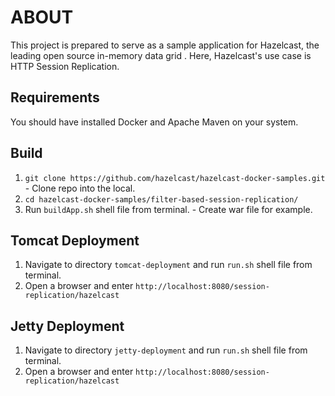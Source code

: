 <h1>ABOUT</h1>
This project is prepared to serve as a sample application for Hazelcast, the leading open source in-memory data grid . Here, Hazelcast's use case is HTTP Session Replication. 

<h2>Requirements</h2>
You should have installed Docker and Apache Maven on your system.

<h2>Build</h2>

1. `git clone https://github.com/hazelcast/hazelcast-docker-samples.git` - Clone repo into the local.
2. `cd hazelcast-docker-samples/filter-based-session-replication/`
3. Run `buildApp.sh` shell file from terminal. - Create war file for example.

<h2>Tomcat Deployment</h2>

1. Navigate to directory `tomcat-deployment` and run `run.sh` shell file from terminal.
2. Open a browser and enter `http://localhost:8080/session-replication/hazelcast`

<h2>Jetty Deployment</h2>

1. Navigate to directory `jetty-deployment` and run `run.sh` shell file from terminal.
2. Open a browser and enter `http://localhost:8080/session-replication/hazelcast`

